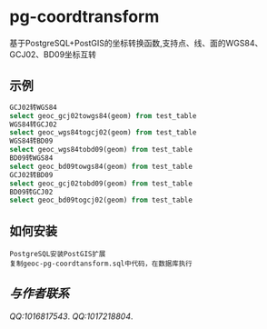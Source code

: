 # pg-coordtransform
基于PostgreSQL+PostGIS的坐标转换函数,支持点、线、面的WGS84、GCJ02、BD09坐标互转

## 示例
```sql
GCJ02转WGS84
select geoc_gcj02towgs84(geom) from test_table
WGS84转GCJ02
select geoc_wgs84togcj02(geom) from test_table
WGS84转BD09
select geoc_wgs84tobd09(geom) from test_table
BD09转WGS84
select geoc_bd09towgs84(geom) from test_table
GCJ02转BD09
select geoc_gcj02tobd09(geom) from test_table
BD09转GCJ02
select geoc_bd09togcj02(geom) from test_table
```

## 如何安装
```
PostgreSQL安装PostGIS扩展
复制geoc-pg-coordtansform.sql中代码，在数据库执行

```

## *与作者联系*
*QQ:1016817543*.
*QQ:1017218804*.

